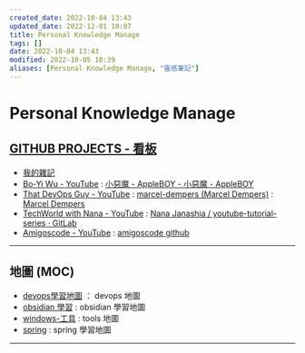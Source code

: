 ```yaml
---
created_date: 2022-10-04 13:43
updated_date: 2022-12-01 10:07
title: Personal Knowledge Manage
tags: []
date: 2022-10-04 13:43
modified: 2022-10-05 10:39
aliases: [Personal Knowledge Manage, "靈感筆記"]
---
```


# Personal Knowledge Manage

## [GITHUB PROJECTS - 看板](https://github.com/orgs/yudady/projects/4/views/1)

- [我的雜記](https://yudady.github.io/)
- [Bo-Yi Wu - YouTube](https://www.youtube.com/c/appleboy48)  :  [小惡魔 - AppleBOY - 小惡魔 - AppleBOY](https://blog.wu-boy.com/)
- [That DevOps Guy - YouTube](https://www.youtube.com/c/MarcelDempers)  :  [marcel-dempers (Marcel Dempers)](https://github.com/marcel-dempers)  :  [Marcel Dempers](https://marceldempers.dev/toolbox)
- [TechWorld with Nana - YouTube](https://www.youtube.com/c/techworld-with-nana)  :  [Nana Janashia / youtube-tutorial-series · GitLab](https://gitlab.com/nanuchi/youtube-tutorial-series)
- [Amigoscode - YouTube](https://www.youtube.com/@amigoscode/featured)  :  [amigoscode github](https://github.com/amigoscode) 



---

## 地圖 (MOC)

- [devops學習地圖](400-devops/000-MOC-devops.md) ： devops 地圖
- [obsidian 學習](200-學習OB/000-obsidian.md) : obsidian 學習地圖
- [windows-工具](400-devops/02-OS-and-Linux-Basics/windows/000-MOC-windows工具清單.md) : tools 地圖
- [spring](500-spring/000-MOC-spring.md) : spring 學習地圖


---
